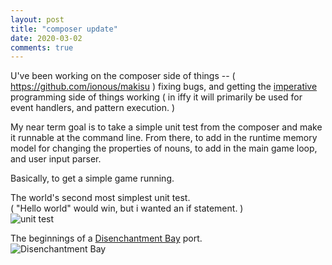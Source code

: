 ```yaml
---
layout: post
title: "composer update"
date: 2020-03-02
comments: true
---
```


U've been working on the composer side of things -- ( https://github.com/ionous/makisu ) fixing bugs, and getting the [imperative](https://en.wikipedia.org/wiki/Imperative_programming) programming side of things working ( in iffy it will primarily be used for event handlers, and pattern execution. )

My near term goal is to take a simple unit test from the composer and make it runnable at the command line. From there, to add in the runtime memory model for changing the properties of nouns, to add in the main game loop, and user input parser.

Basically, to get a simple game running.


The world's second most simplest unit test. <br>
 ( "Hello world" would win, but i wanted an if statement. )<br>
![unit test]({{site.url}}/assets/2020-03-02/example1.png)


The beginnings of a [Disenchantment Bay]( http://inform7.com/book/RB_1_3.html ) port.<br>
![Disenchantment Bay]({{site.url}}/assets/2020-03-02/example2.png)